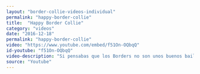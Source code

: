 ```yaml
---
layout: "border-collie-videos-individual"
permalink: "happy-border-collie"
title:  "Happy Border Collie"
category: "videos"
date: "2016-12-18"
permalink: "happy-border-collie"
video: "https://www.youtube.com/embed/f51On-OQbqQ"
id-youtube: "f51On-OQbqQ"
video-description: "Si pensabas que los Borders no son unos buenos bailarines estabas muy equivocados. Se lanzan como el que más a ritmo de Pharrell Williams."
source: "Youtube"
---
```


